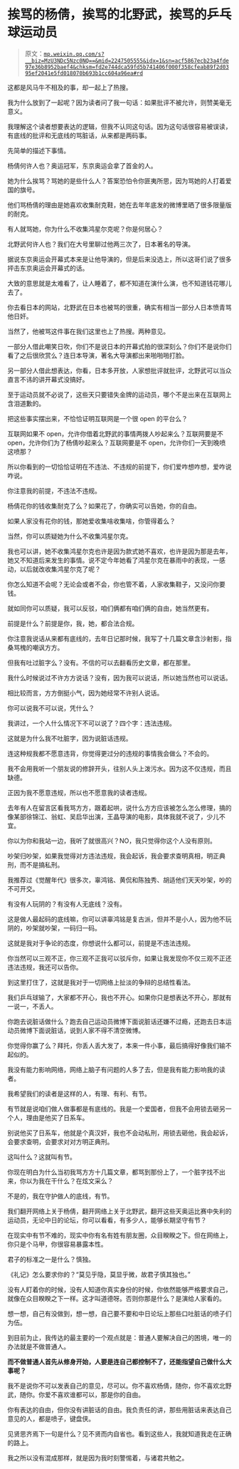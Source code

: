 # 挨骂的杨倩，挨骂的北野武，挨骂的乒乓球运动员

> 原文：[`mp.weixin.qq.com/s?__biz=MzU3NDc5Nzc0NQ==&mid=2247505555&idx=1&sn=acf5867ecb23a4fde97e36b8952baef4&chksm=fd2e744dca59fd5b741406f000f358cfeab89f2d0395ef2041e5fd018070b693b1cc604a96ea#rd`](http://mp.weixin.qq.com/s?__biz=MzU3NDc5Nzc0NQ==&mid=2247505555&idx=1&sn=acf5867ecb23a4fde97e36b8952baef4&chksm=fd2e744dca59fd5b741406f000f358cfeab89f2d0395ef2041e5fd018070b693b1cc604a96ea#rd)

这都是风马牛不相及的事，却一起上了热搜。 

我为什么放到了一起呢？因为读者问了我一句话：如果批评不被允许，则赞美毫无意义。

我理解这个读者想要表达的逻辑，但我不认同这句话。因为这句话很容易被误读，有底线的批评和无底线的骂脏话，从来都是两码事。

先简单的描述下事情。

杨倩何许人也？奥运冠军，东京奥运会拿了首金的人。 

她为什么挨骂？骂她的是些什么人？答案恐怕令你匪夷所思，因为骂她的人打着爱国的旗号。

他们骂杨倩的理由是她喜欢收集耐克鞋，她在去年年底发的微博里晒了很多限量版的耐克。

有人就骂她，你为什么不收集鸿星尔克呢？你是何居心？

北野武何许人也？我们在大号里聊过他两三次了，日本著名的导演。

据说东京奥运会开幕式本来是让他导演的，但是后来没选上，所以这哥们说了很多抨击东京奥运会开幕式的话。 

大致的意思就是太难看了，让人睡着了，都不知道在演什么演，也不知道钱花哪儿去了。

你去看日本的网站，北野武在日本也被骂的很重，确实有相当一部分人日本愤青骂他日奸。 

当然了，他被骂这件事在我们这里也上了热搜。两种意见。 

一部分人借此嘲笑日吹，你们不是说日本的开幕式拍的很深刻么？你们不是说你们看了之后很欣赏么？连日本导演，著名大导演都出来啪啪啪打脸。

另一部分人借此想表达，你看，日本多开放，人家想批评就批评，北野武可以当众直言不讳的讲开幕式没搞好。 

至于运动员就不必说了，这些天只要错失金牌的运动员，哪个不是出来在互联网上含泪道歉的。

把这些事实摆出来，不恰恰证明互联网是一个很 open 的平台么？

互联网如果不 open，允许你借着北野武的事情两拨人吵起来么？互联网要是不 open，允许你们为了杨倩吵起来么？互联网要是不 open，允许你们一天到晚喷这喷那？ 

所以你看到的一切恰恰证明在不违法、不违规的前提下，你们爱咋想咋想，爱咋说咋说。 

你注意我的前提，不违法不违规。 

杨倩花你的钱收集耐克了么？如果花了，你确实可以告她，你的自由。 

如果人家没有花你的钱，那她爱收集啥收集啥，你管得着么？ 

当然，你可以质疑她为什么不收集鸿星尔克。 

我也可以讲，她不收集鸿星尔克也许是因为款式她不喜欢，也许是因为那是去年，她又不知道后来发生的事情。说不定今年她看了鸿星尔克在暴雨中的表现，一感动，以后就改收集鸿星尔克了呢？

你怎么知道不会呢？无论会或者不会，你也管不着，人家收集鞋子，又没问你要钱。 

就如同你可以质疑，我可以反驳，咱们俩都有咱们俩的自由，她当然更有。

前提是什么？前提是你，我，她，都合法合规。 

你注意我说话从来都有底线的，去年日记那时候，我写了十几篇文章含沙射影，指桑骂槐的嘲讽方方。 

但我有吐过脏字么？没有。不信的可以去翻看历史文章，都在那里。 

我什么时候说过不许方方说话？没有，因为我可以说话，所以她当然也可以说话。 

相比较而言，方方倒挺小气，因为她经常不许别人说话。 

你可以说我不可以说，凭什么？ 

我讲过，一个人什么情况下不可以说了？四个字：违法违规。 

这就是为什么我不吐脏字，因为说脏话违规。 

连这种规我都不愿意违背，你觉得更过分的违规的事情我会做么？不会的。

我不会用我听一个朋友说的修辞开头，往别人头上泼污水。因为这不仅违规，而且缺德。 

正因为我不愿意违规，所以也不愿意我的读者违规。

去年有人在留言区看我骂方方，跟着起哄，说什么方方应该被怎么怎么修理，搞的像某部徐锦江、翁虹、吴启华出演，王晶导演的电影，具体我就不说了，少儿不宜。

你以为你和我站一边，我听了就很高兴？NO，我只觉得你这个人没有原则。 

吵架归吵架，如果我觉得对方违法违规，我会起诉，我会要求查明真相，明正典刑，而不是搞私刑。

我推荐过《觉醒年代》很多次，辜鸿铭、黄侃和陈独秀、胡适他们天天吵架，吵的不可开交。 

有没有人玩阴的？有没有人无底线？没有。

这是做人最起码的底线嘛，你可以讲辜鸿铭是复古派，但并不是小人，因为他不玩阴的，吵架就吵架，一码归一码。

这就是我对于争论的态度，你想说什么都可以，前提是不违法违规。 

你当然可以三观不正，你三观不正我可以驳斥你，如果让我发现你不仅三观不正还违法违规，我还可以告你。 

到这里打住了，这就是我对于一切网络上扯淡的争辩的总结性看法。

我们乒乓球输了，大家都不开心，我也不开心。如果你只是想表达不开心，那就有一说一，不丢人。

你跑去说脏话做什么？跑去自己运动员微博下面说脏话还嫌不过瘾，还跑去日本运动员微博下面说脏话，说到人家不得不清空微博。

你觉得你赢了么？拜托，你丢人丢大发了，本来一件小事，最后搞得好像我们输不起似的。

我没有能力影响网络，网络上脑子有问题的人多了去，但是我有能力影响我的读者。 

我希望我们的读者是这样的人，有理、有利、有节。 

有节就是说咱们做人做事都是有底线的。我是一个爱国者，但我不会用锁去砸另一个人，理由是他买了日系车。 

别说他买了日系车，他就是个真汉奸，我也不会动私刑，用锁去砸他，我会起诉，会要求查明，会要求对对方明正典刑。 

这叫什么？这就叫有节。 

你现在明白为什么当初我骂方方十几篇文章，都骂到那份上了，一个脏字找不出来，你以为我在干什么？在炫文采么？ 

不是的，我在守护做人的底线，有节。

我们翻开网络上关于杨倩，翻开网络上关于北野武，翻开这些天奥运比赛中失利的运动员，无论中日的论坛，你可以看看，有多少人，能够长期坚守有节？ 

在现实中有节不难的，现实中你有名有姓有朋友圈，众目睽睽之下。但在网络上，你只是个马甲，你很容易暴露本性。

君子的标准之一是什么？慎独。 

《礼记》怎么要求你的？“莫见乎隐，莫显乎微，故君子慎其独也。”

没有人盯着你的时候，没有人知道你真实身份的时候，你依然能够严格要求自己，就像在众目睽睽之下一样。这才叫道德呀。否则你那是什么？是演给人家看的。

想一想，自己有没做到，想一想，自己要不要和中日论坛上那些口吐脏话的喷子们为伍。 

到目前为止，我传达的最主要的一个观点就是：普通人要解决自己的困境，唯一的办法就是不做普通人。

**而不做普通人首先从修身开始，人要是连自己都控制不了，还能指望自己做什么大事呢？**

我不是说你不可以发表自己的意见，尽可以。你不喜欢杨倩，随你，你不喜欢北野武，随你。你爱不喜欢谁都可以，那是你的自由。

你有表达的自由，但你没有讲脏话的自由。我负责任的讲，那些用脏话来表达自己意见的人，都是喷子，键盘侠。

见贤思齐焉下一句是什么？见不贤而内自省也。看到这些人，我就知道我走在正确的路上。

我之所以没有混成那样，就是因为我时刻警惕着，与诸君共勉之。